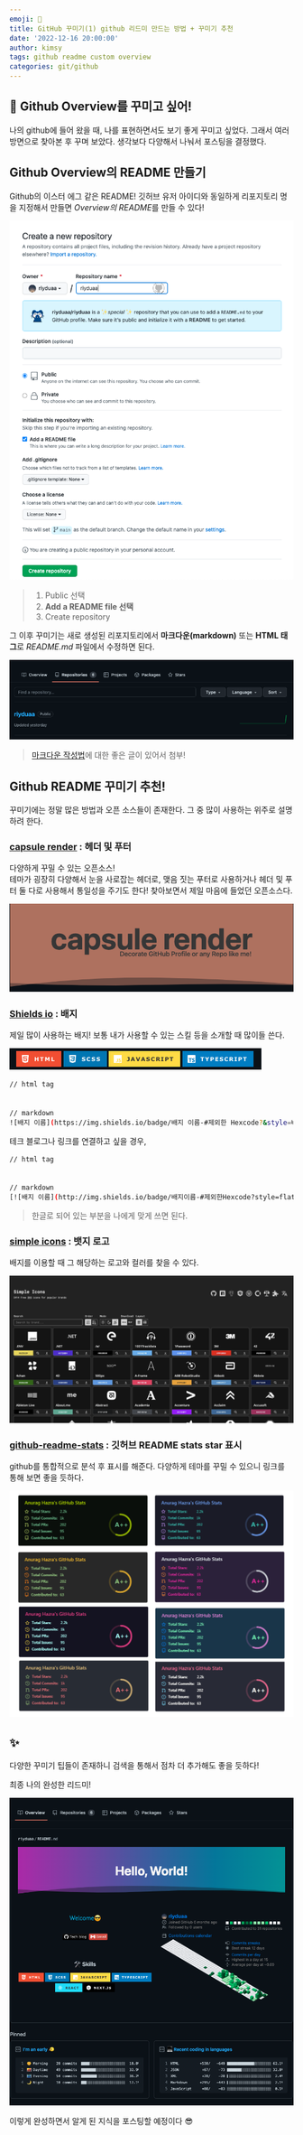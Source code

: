 ```yaml
---
emoji: 🌃
title: GitHub 꾸미기(1) github 리드미 만드는 방법 + 꾸미기 추천
date: '2022-12-16 20:00:00'
author: kimsy
tags: github readme custom overview
categories: git/github
---
```


## 🤨 Github Overview를 꾸미고 싶어!

나의 github에 들어 왔을 때, 나를 표현하면서도 보기 좋게 꾸미고 싶었다. 그래서 여러 방면으로 찾아본 후 꾸며 보았다. 생각보다 다양해서 나눠서 포스팅을 결정했다.

## Github Overview의 README 만들기

Github의 이스터 에그 같은 README! 깃허브 유저 아이디와 동일하게 리포지토리 명을 지정해서 만들면 *Overview의 README*를 만들 수 있다!

![readme-1.png](readme-1.png)

> 1. Public 선택
> 2. **Add a README file 선택**
> 3. Create repository

그 이후 꾸미기는 새로 생성된 리포지토리에서 **마크다운(markdown)** 또는 **HTML 태그**로 _README.md_ 파일에서 수정하면 된다.

![readme-2.png](readme-2.png)

> [마크다운 작성법](https://gist.github.com/ihoneymon/652be052a0727ad59601)에 대한 좋은 글이 있어서 첨부!

## Github README 꾸미기 추천!

꾸미기에는 정말 많은 방법과 오픈 소스들이 존재한다. 그 중 많이 사용하는 위주로 설명하려 한다.

### [capsule render](https://github.com/kyechan99/capsule-render) : 헤더 및 푸터

다양하게 꾸밀 수 있는 오픈소스!  
테마가 굉장히 다양해서 눈을 사로잡는 헤더로, 맺음 짓는 푸터로 사용하거나 헤더 및 푸터 둘 다로 사용해서 통일성을 주기도 한다! 찾아보면서 제일 마음에 들었던 오픈소스다.

![capsule-render.png](capsule-render.png)

### [Shields io](https://shields.io/) : 배지

제일 많이 사용하는 배지! 보통 내가 사용할 수 있는 스킬 등을 소개할 때 많이들 쓴다.

![badge.png](badge.png)

```bash
// html tag


// markdown
![배지 이름](https://img.shields.io/badge/배지 이름-#제외한 Hexcode?&style=배지 모양&logo=로고&logoColor=로고 색상)
```

테크 블로그나 링크를 연결하고 싶을 경우,

```bash
// html tag


// markdown
[![배지 이름](http://img.shields.io/badge/배지이름-#제외한Hexcode?style=flat&logo=로고&link=링크/)](링크)
```

> 한글로 되어 있는 부분을 나에게 맞게 쓰면 된다.

### [simple icons](https://simpleicons.org/) : 뱃지 로고

배지를 이용할 때 그 해당하는 로고와 컬러를 찾을 수 있다.

![simple-icons.png](simple-icons.png)

### [github-readme-stats](https://github.com/anuraghazra/github-readme-stats) : 깃허브 README stats star 표시

github를 통합적으로 분석 후 표시를 해준다. 다양하게 테마를 꾸밀 수 있으니 링크를 통해 보면 좋을 듯하다.

![github-readme-stats.png](github-readme-stats.png)

## ✨

다양한 꾸미기 팁들이 존재하니 검색을 통해서 점차 더 추가해도 좋을 듯하다!

최종 나의 완성한 리드미!

![my-readme.png](my-readme.png)

이렇게 완성하면서 알게 된 지식을 포스팅할 예정이다 😎

```toc

```
